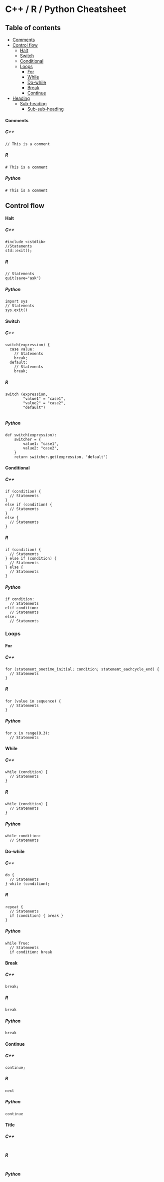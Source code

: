 # C++ / R / Python Cheatsheet
## Table of contents
- [Comments](#comments)
- [Control flow](#control-flow)
  * [Halt](#halt)
  * [Switch](#switch)
  * [Conditional](#conditional)
  * [Loops](#loops)
    + [For](#for)
    + [While](#while)
    + [Do-while](#do-while)
    + [Break](#break)
    + [Continue](#continue)
- [Heading](#heading-2)
  * [Sub-heading](#sub-heading-2)
    + [Sub-sub-heading](#sub-sub-heading-2)
#### Comments
##### C++
```
// This is a comment
```
##### R
```
# This is a comment
```
##### Python
```
# This is a comment
```
## Control flow
#### Halt
##### C++
```
#include <cstdlib>
//Statements
std::exit();
```
##### R
```
// Statements
quit(save="ask")
```
##### Python
```
import sys
// Statements
sys.exit()
```
#### Switch
##### C++
```
switch(expression) {
  case value:
    // Statements
    break;
  default:
    // Statements
    break;
```
##### R
```
switch (expression,
        "value1" = "case1",
        "value2" = "case2",
        "default")
        
```
##### Python
```
def switch(expression): 
    switcher = { 
        value1: "case1", 
        value2: "case2", 
    } 
    return switcher.get(expression, "default") 
```
#### Conditional
##### C++
```
if (condition) {
  // Statements
}
else if (condition) {
  // Statements
}
else {
  // Statements
}
```
##### R
```
if (condition) {
  // Statements
} else if (condition) {
  // Statements
} else {
  // Statements
}
```
##### Python
```
if condition:
  // Statements
elif condition:
  // Statements
else:
  // Statements
```
### Loops
#### For
##### C++
```
for (statement_onetime_initial; condition; statement_eachcycle_end) {
  // Statements
}
```
##### R
```
for (value in sequence) {
  // Statements
}
```
##### Python
```
for x in range(0,3):
  // Statements
```
#### While
##### C++
```
while (condition) {
  // Statements
}
```
##### R
```
while (condition) {
  // Statements
}
```
##### Python
```
while condition:
  // Statements
```
#### Do-while
##### C++
```
do {
  // Statements
} while (condition);
```
##### R
```
repeat {
  // Statements
  if (condition) { break }
}
```
##### Python
```
while True:
  // Statements
  if condition: break
```
#### Break
##### C++
```
break;
```
##### R
```
break
```
##### Python
```
break
```
#### Continue
##### C++
```
continue;
```
##### R
```
next
```
##### Python
```
continue
```
#### Title
##### C++
```

```
##### R
```

```
##### Python
```

```
